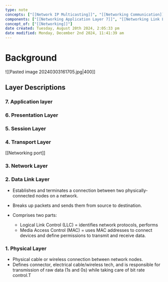 ```yaml
---
type: note
concepts: ["[[Network IP Multicasting]]", "[[Networking Communication]]", "[[Networking TCP and IP]]", "[[Networking UDP]]"]
components: ["[[Networking Application Layer 7]]", "[[Networking Link Layer 2]]", "[[Networking network driver]]", "[[Networking Network Layer 3]]", "[[Networking Physical Layer 1]]", "[[Networking port]]", "[[Networking proxy server]]", "[[Networking reverse proxy]]", "[[Networking Session Layer 5]]", "[[Networking socket]]", "[[Networking Transport Layer 4]]"]
concept_of: ["[[Networking]]"]
date created: Tuesday, August 20th 2024, 2:05:33 pm
date modified: Monday, December 2nd 2024, 11:41:39 am
---
```

# Background

![[Pasted image 20240303161705.jpg|400]]

## Layer Descriptions

### 7. Application layer
### 6. Presentation Layer
### 5. Session Layer
### 4. Transport Layer
[[Networking port]]

### 3. Network Layer

### 2. Data Link Layer
- Establishes and terminates a connection between two physically-connected nodes on a network. 
- Breaks up packets and sends them from source to destination. 

- Comprises two parts:
	- Logical Link Control (LLC) = identifies network protocols, performs 
	- Media Access Control (MAC) = uses MAC addresses to connect devices and define permissions to transmit and receive data.

### 1. Physical Layer
- Physical cable or wireless connection between network nodes.
- Defines connector, electrical cable/wireless tech, and is responsible for transmission of raw data (1s and 0s) while taking care of bit rate control.T